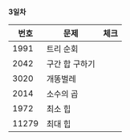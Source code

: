__3일차__

|번호|문제|체크|
|----|-------|--|
|1991|트리 순회||
|2042|구간 합 구하기||
|3020|개똥벌레||
|2014|소수의 곱||
|1972|최소 힙||
|11279|최대 힙||
